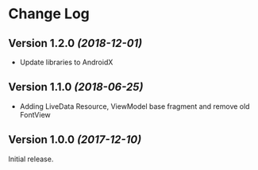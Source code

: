 Change Log
==========

Version 1.2.0 *(2018-12-01)*
----------------------------

 * Update libraries to AndroidX


Version 1.1.0 *(2018-06-25)*
----------------------------

 * Adding LiveData Resource, ViewModel base fragment and remove old FontView


Version 1.0.0 *(2017-12-10)*
----------------------------

Initial release.
